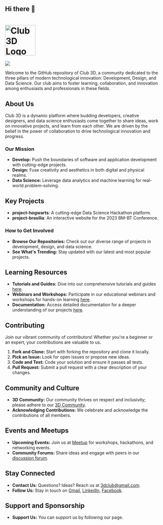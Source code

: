 ## Hi there 👋

# <img src="https://avatars.githubusercontent.com/u/142673166?s=200&v=4" width="100" height="100" alt="Club 3D Logo"/> 
![](https://komarev.com/ghpvc/?username=your-github-3d-nitr)

Welcome to the GitHub repository of Club 3D, a community dedicated to the three pillars of modern technological innovation: Development, Design, and Data Science. Our club aims to foster learning, collaboration, and innovation among enthusiasts and professionals in these fields.

## About Us

Club 3D is a dynamic platform where budding developers, creative designers, and data science enthusiasts come together to share ideas, work on innovative projects, and learn from each other. We are driven by the belief in the power of collaboration to drive technological innovation and progress.

### Our Mission

- **Develop:** Push the boundaries of software and application development with cutting-edge projects.
- **Design:** Fuse creativity and aesthetics in both digital and physical realms.
- **Data Science:** Leverage data analytics and machine learning for real-world problem-solving.

## Key Projects

- **project-hogwarts**: A cutting-edge Data Science Hackathon platform.
- **project-brasilia**: An interactive website for the 2023 BM-BT Conference.

### How to Get Involved

- **Browse Our Repositories:** Check out our diverse range of projects in development, design, and data science.
- **See What's Trending:** Stay updated with our latest and most popular projects.

## Learning Resources

- **Tutorials and Guides:** Dive into our comprehensive tutorials and guides [here](#).
- **Webinars and Workshops:** Participate in our educational webinars and workshops for hands-on learning [here](#).
- **Documentation:** Access detailed documentation for a deeper understanding of our projects [here](#).

## Contributing

Join our vibrant community of contributors! Whether you're a beginner or an expert, your contributions are valuable to us.

1. **Fork and Clone:** Start with forking the repository and clone it locally.
2. **Pick an Issue:** Look for open issues or propose new ideas.
3. **Code and Test:** Code your solution and ensure it passes all tests.
4. **Pull Request:** Submit a pull request with a clear description of your changes.

## Community and Culture

- **3D Community:** Our community thrives on respect and inclusivity; please adhere to our [3D Community](https://chat.whatsapp.com/DMWCmXQtm9R3AUCudCBQ2t).
- **Acknowledging Contributions:** We celebrate and acknowledge the contributions of all members.


## Events and Meetups

- **Upcoming Events:** Join us at [Meetup](https://docs.google.com/forms/d/e/1FAIpQLSc4F9Y5m8j1RjAuiZNwJBoDrhngTVNE0yW06lUCMRZMmFyQng/viewform) for workshops, hackathons, and networking events.
- **Community Forums:** Share ideas and engage with peers in our [discussion forum](#).

## Stay Connected

- **Contact Us:** Questions? Ideas? Reach us at [3dclub@gmail.com](mailto:3dclub@gmail.com).
- **Follow Us:** Stay in touch on [Gmail](3dclub.nitrkl@gmail.com), [LinkedIn](https://www.linkedin.com/company/data-heist), [Facebook](https://www.facebook.com/profile.php?id=100094676777031).

## Support and Sponsorship

- **Support Us:** You can support us by following our page.

